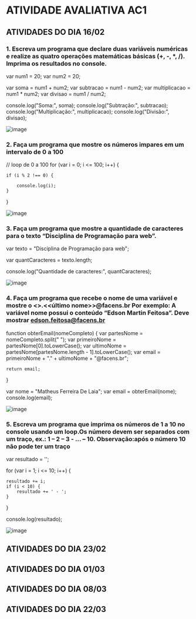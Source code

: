 # ATIVIDADE AVALIATIVA AC1

## ATIVIDADES DO DIA 16/02

### 1. Escreva um programa que declare duas variáveis numéricas e realize as quatro operações matemáticas básicas (+, -, *, /). Imprima os resultados no console.

var num1 = 20;
var num2 = 20;


var soma = num1 + num2;
var subtracao = num1 - num2;
var multiplicacao = num1 * num2;
var divisao = num1 / num2;

console.log("Soma:", soma);
console.log("Subtração:", subtracao);
console.log("Multiplicação:", multiplicacao);
console.log("Divisão:", divisao);


![image](https://github.com/MatheusLaiaa/AC1/assets/144149403/ca583a94-3f9a-4de1-854d-18351dd84187)


### 2. Faça um programa que mostre os números impares em um intervalo de 0 a 100

// loop de 0 a 100
for (var i = 0; i <= 100; i++) {
    
    if (i % 2 !== 0) {
      
        console.log(i);
    }
}



![image](https://github.com/MatheusLaiaa/AC1/assets/144149403/3d84ecfc-58f9-4cd0-a177-4e3eb8042f7c)


### 3. Faça um programa que mostre a quantidade de caracteres para o texto “Disciplina de Programação para web”.



var texto = "Disciplina de Programação para web";

var quantCaracteres = texto.length;

console.log("Quantidade de caracteres:", quantCaracteres);


![image](https://github.com/MatheusLaiaa/AC1/assets/144149403/14ab5c6f-8432-4486-b25c-2c4b86d797fc)


### 4. Faça um programa que recebe o nome de uma variável e mostre o <<primeiro>>.<<último nome>>@facens.br Por exemplo: A variável nome possui o conteúdo “Edson Martin Feitosa”. Deve mostrar edson.feitosa@facens.br


function obterEmail(nomeCompleto) {
    var partesNome = nomeCompleto.split(" ");
    var primeiroNome = partesNome[0].toLowerCase();
    var ultimoNome = partesNome[partesNome.length - 1].toLowerCase();
    var email = primeiroNome + "." + ultimoNome + "@facens.br";
    
    return email;
}

var nome = "Matheus Ferreira De Laia";
var email = obterEmail(nome);
console.log(email); 



![image](https://github.com/MatheusLaiaa/AC1/assets/144149403/ca3c3803-1c3d-41fb-9f74-e4b2788f0f3d)


### 5. Escreva um programa que imprima os números de 1 a 10 no console usando um loop.Os número devem ser separados com um traço, ex.: 1 – 2 – 3 - ... – 10. Observação:após o número 10 não pode ter um traço


var resultado = '';

for (var i = 1; i <= 10; i++) {
    
    resultado += i;
    if (i < 10) {
        resultado += ' - ';
    }
}

console.log(resultado);



![image](https://github.com/MatheusLaiaa/AC1/assets/144149403/07225cf6-9935-40f3-bedf-7cb0ad0c7fc5)





## ATIVIDADES DO DIA 23/02

## ATIVIDADES DO DIA 01/03

## ATIVIDADES DO DIA 08/03

## ATIVIDADES DO DIA 22/03
